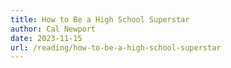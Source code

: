 ```yaml
---
title: How to Be a High School Superstar
author: Cal Newport
date: 2023-11-15
url: /reading/how-to-be-a-high-school-superstar
---
```

